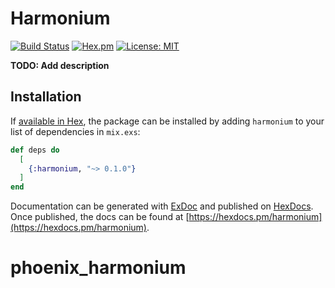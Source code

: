 # Harmonium

[![Build Status](https://travis-ci.org/revelrylabs/phoenix_harmonium.svg?branch=master)](https://travis-ci.org/revelrylabs/phoenix_harmonium)
[![Hex.pm](https://img.shields.io/hexpm/dt/harmonium.svg)](https://hex.pm/packages/harmonium)
[![License: MIT](https://img.shields.io/badge/License-MIT-yellow.svg)](https://opensource.org/licenses/MIT)

**TODO: Add description**

## Installation

If [available in Hex](https://hex.pm/docs/publish), the package can be installed
by adding `harmonium` to your list of dependencies in `mix.exs`:

```elixir
def deps do
  [
    {:harmonium, "~> 0.1.0"}
  ]
end
```

Documentation can be generated with [ExDoc](https://github.com/elixir-lang/ex_doc)
and published on [HexDocs](https://hexdocs.pm). Once published, the docs can
be found at [https://hexdocs.pm/harmonium](https://hexdocs.pm/harmonium).

# phoenix_harmonium
